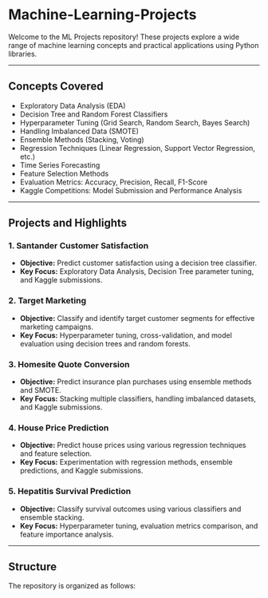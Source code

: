 # Machine-Learning-Projects
Welcome to the ML Projects repository! These projects explore a wide range of machine learning concepts and practical applications using Python libraries.

---

## Concepts Covered
- Exploratory Data Analysis (EDA)
- Decision Tree and Random Forest Classifiers
- Hyperparameter Tuning (Grid Search, Random Search, Bayes Search)
- Handling Imbalanced Data (SMOTE)
- Ensemble Methods (Stacking, Voting)
- Regression Techniques (Linear Regression, Support Vector Regression, etc.)
- Time Series Forecasting
- Feature Selection Methods
- Evaluation Metrics: Accuracy, Precision, Recall, F1-Score
- Kaggle Competitions: Model Submission and Performance Analysis

---

## Projects and Highlights

### 1. **Santander Customer Satisfaction**
   - **Objective:** Predict customer satisfaction using a decision tree classifier.
   - **Key Focus:** Exploratory Data Analysis, Decision Tree parameter tuning, and Kaggle submissions.

### 2. **Target Marketing**
   - **Objective:** Classify and identify target customer segments for effective marketing campaigns.
   - **Key Focus:** Hyperparameter tuning, cross-validation, and model evaluation using decision trees and random forests.

### 3. **Homesite Quote Conversion**
   - **Objective:** Predict insurance plan purchases using ensemble methods and SMOTE.
   - **Key Focus:** Stacking multiple classifiers, handling imbalanced datasets, and Kaggle submissions.

### 4. **House Price Prediction**
   - **Objective:** Predict house prices using various regression techniques and feature selection.
   - **Key Focus:** Experimentation with regression methods, ensemble predictions, and Kaggle submissions.

### 5. **Hepatitis Survival Prediction**
   - **Objective:** Classify survival outcomes using various classifiers and ensemble stacking.
   - **Key Focus:** Hyperparameter tuning, evaluation metrics comparison, and feature importance analysis.

---

## Structure
The repository is organized as follows:
